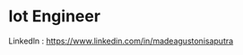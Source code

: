 # Iot Engineer

Linkedln : https://www.linkedin.com/in/madeagustonisaputra
<!---
MadeAgus22/MadeAgus22 is a ✨ special ✨ repository because its `README.md` (this file) appears on your GitHub profile.
You can click the Preview link to take a look at your changes.
--->
